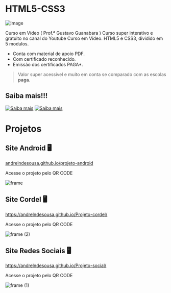 # HTML5-CSS3
![image](https://user-images.githubusercontent.com/87583186/171882059-fe181aa2-54b9-426c-88f8-aceaa3e67220.png)

Curso em Vídeo ( Prof.ª Gustavo Guanabara ) Curso super interativo e gratuito no canal do Youtube  Curso em Vídeo.  HTML5 e CSS3, dividido em 5 modulos.


- Conta com material de apoio PDF.
- Com certificado reconhecido.
- Emissão dos certificados PAGA*.

>Valor super acessivel e muito em conta se comparado com as escolas **paga**.
## Saiba mais!!!

[![Saiba mais](https://user-images.githubusercontent.com/87583186/171873126-2a295dc7-3ed6-4b10-99b4-796fb964f64e.png)](https://www.cursoemvideo.com/ )
[![Saiba mais](https://user-images.githubusercontent.com/87583186/171873290-59e94997-ffc7-4804-8fd1-fea861a425c1.png)](https://www.youtube.com/c/CursoemV%C3%ADdeo)

# Projetos
## Site Android :desktop_computer:

<a href="https://andrelndesousa.github.io/projeto-android/" target="_blank">andrelndesousa.github.io/projeto-android</a>



Acesse o projeto pelo QR CODE

![frame](https://user-images.githubusercontent.com/87583186/174659904-f8cf1310-5388-4dd0-9a27-3d87a2222e30.png)

## Site Cordel :desktop_computer:

<a href="https://andrelndesousa.github.io/Projeto-cordel/" target="_blank">https://andrelndesousa.github.io/Projeto-cordel/</a>



Acesse o projeto pelo QR CODE

![frame (2)](https://user-images.githubusercontent.com/87583186/180022846-29b38b3f-8a25-47c5-b1f9-964b1e499433.png)


## Site Redes Sociais :desktop_computer:

<a href="https://andrelndesousa.github.io/Projeto-social/" target="_blank">https://andrelndesousa.github.io/Projeto-social/</a>



Acesse o projeto pelo QR CODE


![frame (1)](https://user-images.githubusercontent.com/87583186/180022409-a961fde0-dc09-4b8f-bf68-92fc3563537f.png)

